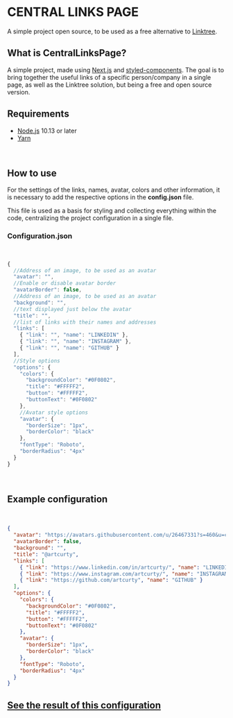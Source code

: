 # CENTRAL LINKS PAGE


A simple project open source, to be used as a free alternative to [Linktree](https://linktr.ee/).

## What is CentralLinksPage?

A simple project, made using [Next.js](https://nextjs.org/) and [styled-components](https://styled-components.com/). The goal is to bring together the useful links of a specific person/company in a single page, as well as the Linktree solution, but being a free and open source version.

## Requirements

- [Node.js](https://nodejs.org/en/) 10.13 or later
- [Yarn](https://yarnpkg.com/)

<br/>

## How to use

For the settings of the links, names, avatar, colors and other information, it is necessary to add the respective options in the **config.json** file.

This file is used as a basis for styling and collecting everything within the code, centralizing the project configuration in a single file.

### Configuration.json

<br/>

```js
{
  //Address of an image, to be used as an avatar
  "avatar": "",
  //Enable or disable avatar border
  "avatarBorder": false,
  //Address of an image, to be used as an avatar
  "background": "",
  //text displayed just below the avatar
  "title": "",
  //list of links with their names and addresses
  "links": [
    { "link": "", "name": "LINKEDIN" },
    { "link": "", "name": "INSTAGRAM" },
    { "link": "", "name": "GITHUB" }
  ],
  //Style options
  "options": {
    "colors": {
      "backgroundColor": "#0F0802",
      "title": "#FFFFF2",
      "button": "#FFFFF2",
      "buttonText": "#0F0802"
    },
    //Avatar style options
    "avatar": {
      "borderSize": "1px",
      "borderColor": "black"
    },
    "fontType": "Roboto",
    "borderRadius": "4px"
  }
}
```

<br/>

## Example configuration

<br/>

```json
{
  "avatar": "https://avatars.githubusercontent.com/u/26467331?s=460&u=cd4f787d5875e1df35e283585712beb73de63f77&v=4",
  "avatarBorder": false,
  "background": "",
  "title": "@artcurty",
  "links": [
    { "link": "https://www.linkedin.com/in/artcurty/", "name": "LINKEDIN" },
    { "link": "https://www.instagram.com/artcurty/", "name": "INSTAGRAM" },
    { "link": "https://github.com/artcurty", "name": "GITHUB" }
  ],
  "options": {
    "colors": {
      "backgroundColor": "#0F0802",
      "title": "#FFFFF2",
      "button": "#FFFFF2",
      "buttonText": "#0F0802"
    },
    "avatar": {
      "borderSize": "1px",
      "borderColor": "black"
    },
    "fontType": "Roboto",
    "borderRadius": "4px"
  }
}
```

## [See the result of this configuration](https://central-links-page.vercel.app/)

